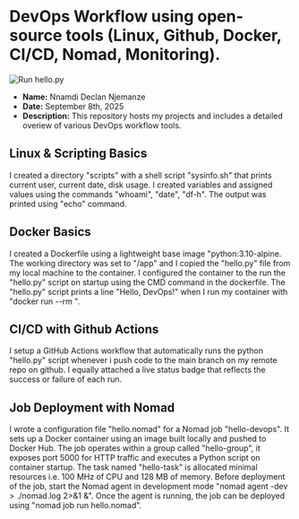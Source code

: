 # DevOps Workflow using open-source tools (Linux, Github, Docker, CI/CD, Nomad, Monitoring).
![Run hello.py](https://github.com/Decnj/devops-intern-finale/actions/workflows/ci.yml/badge.svg)

- **Name:**  Nnamdi Declan Njemanze
- **Date:**  September 8th, 2025
- **Description:** This repository hosts my projects and includes a detailed overiew of various DevOps workflow tools.


## Linux & Scripting Basics
I created a directory "scripts" with a shell script "sysinfo.sh" that prints current user, current date, disk usage. I created variables and assigned values using the commands "whoami", "date", "df-h". The output was printed using "echo" command.

## Docker Basics
I created a Dockerfile using a lightweight base image "python:3.10-alpine. The working directory was set to "/app" and I copied the "hello.py" file from my local machine to the container. I configured the container to the run the "hello.py" script on startup using the CMD command in the dockerfile. The "hello.py" script prints a line "Hello, DevOps!" when I run my container with "docker run --rm <image name>".

## CI/CD with Github Actions
I setup a GitHub Actions workflow that automatically runs the python "hello.py" script whenever i push code to the main branch on my remote repo on github. I equally attached a live status  badge  that reflects the success or failure of each run.

## Job Deployment with Nomad
I wrote a configuration file "hello.nomad" for a Nomad job "hello-devops". It sets up a Docker container using an image built locally and pushed to Docker Hub. The job operates within a group called "hello-group", it exposes port 5000 for HTTP traffic and executes a Python script on container startup. The task named "hello-task" is allocated minimal resources i.e. 100 MHz of CPU and 128 MB of memory. Before deployment of the job, start the Nomad agent in development mode "nomad agent -dev > ./nomad.log 2>&1 &". Once the agent is running, the job can be deployed using "nomad job run hello.nomad".

